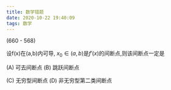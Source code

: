 ```yaml
---
title: 数学错题
date: 2020-10-22 19:40:09
tags: 数学
---
```


(660 - 568)

设f(x)在(a,b)内可导,   $x_0 \in (a,b)$是$f'(x)$的间断点,则该间断点一定是

(A) 可去间断点                                               (B) 跳跃间断点

(C) 无穷型间断点                                           (D) 非无穷型第二类间断点







